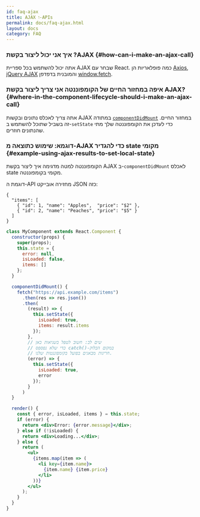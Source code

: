 ```yaml
---
id: faq-ajax
title: AJAX ו-APIs
permalink: docs/faq-ajax.html
layout: docs
category: FAQ
---
```


### איך אני יכול ליצור בקשת ?AJAX {#how-can-i-make-an-ajax-call}

אתה יכול להשתמש בכל ספריית AJAX שבחר עם React. כמה פופלאריות הן [Axios](https://github.com/axios/axios), [jQuery AJAX](https://api.jquery.com/jQuery.ajax/) והמובנית בדפדפן [window.fetch](https://developer.mozilla.org/en-US/docs/Web/API/Fetch_API).

### איפה במחזור החיים של הקומפוננטה אני צריך ליצור בקשת AJAX? {#where-in-the-component-lifecycle-should-i-make-an-ajax-call}

אתה צריך לאכלס נתונים ובקשות AJAX במתודה [`componentDidMount`](/docs/react-component.html#mounting) במחזור החיים.
זה בשביל שתוכל להשתמש ב-`setState` כדי לעדכן את הקומפוננטה שלך מתי שהנתונים חוזרים.

### דוגמא: שימוש כתוצאה מ-AJAX כדי להגדיר state מקומי {#example-using-ajax-results-to-set-local-state}

הקומפוננטה למטה מדגימה איך ליצור בקשת AJAX ב-`componentDidMount` לאכלס state מקומי בקומפוננטה.

דוגמת ה-API מחזירה אובייקט JSON כזה:

```
{
  "items": [
    { "id": 1, "name": "Apples",  "price": "$2" },
    { "id": 2, "name": "Peaches", "price": "$5" }
  ] 
}
```

```jsx
class MyComponent extends React.Component {
  constructor(props) {
    super(props);
    this.state = {
      error: null,
      isLoaded: false,
      items: []
    };
  }

  componentDidMount() {
    fetch("https://api.example.com/items")
      .then(res => res.json())
      .then(
        (result) => {
          this.setState({
            isLoaded: true,
            items: result.items
          });
        },
        // שים לב: חשוב לטפל בשגיאות כאן
        // כדי שלא נפספס catch()-במקום הבלוק
        // חריגות מבאגים בפועל בקומפוננטות שלנו.
        (error) => {
          this.setState({
            isLoaded: true,
            error
          });
        }
      )
  }

  render() {
    const { error, isLoaded, items } = this.state;
    if (error) {
      return <div>Error: {error.message}</div>;
    } else if (!isLoaded) {
      return <div>Loading...</div>;
    } else {
      return (
        <ul>
          {items.map(item => (
            <li key={item.name}>
              {item.name} {item.price}
            </li>
          ))}
        </ul>
      );
    }
  }
}
```
